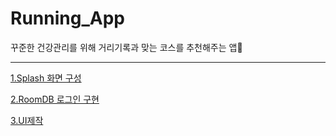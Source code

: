 # Running_App
꾸준한 건강관리를 위해 거리기록과 맞는 코스를 추천해주는 앱🏃

---
[1.Splash 화면 구성](https://github.com/OhJunYoung21/Running_App/blob/main/스플래시화면.md)


[2.RoomDB 로그인 구현](https://github.com/OhJunYoung21/Running_App/blob/main/%5BRoomDB%5D로그인.md)

[3.UI제작](https://www.figma.com/file/gzRmhDRS5YQ6mzujyNxlVj/Running?type=design&node-id=0-1&mode=design&t=Md0rHrzfrOMONB8D-0)
